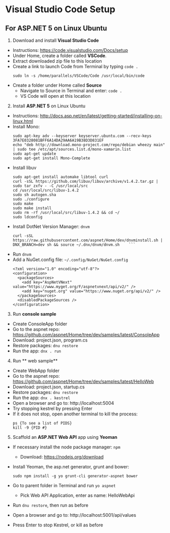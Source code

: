 # Visual Studio Code Setup
## For ASP.NET 5 on Linux Ubuntu

1. Download and install **Visual Studio Code**

  - Instructions: https://code.visualstudio.com/Docs/setup
  - Under Home, create a folder called **VSCode**.
  - Extract downloaded zip file to this location
  - Create a link to launch Code from Terminal by typing `code .`
    ```
    sudo ln -s /home/parallels/VSCode/Code /usr/local/bin/code
    ```
  - Create a folder under Home called **Source**
    + Navigate to Source in Terminal and enter:  `code .`
    + VS Code will open at this location
    
2. Install **ASP.NET 5** on Linux Ubuntu

  - Instructions: http://docs.asp.net/en/latest/getting-started/installing-on-linux.html
  - Install Mono:
    ```
    sudo apt-key adv --keyserver keyserver.ubuntu.com --recv-keys 3FA7E0328081BFF6A14DA29AA6A19B38D3D831EF
    echo "deb http://download.mono-project.com/repo/debian wheezy main" | sudo tee /etc/apt/sources.list.d/mono-xamarin.list
    sudo apt-get update
    sudo apt-get install Mono-Complete
    ```
  - Install libuv
    ```
    sudo apt-get install automake libtool curl
    curl -sSL https://github.com/libuv/libuv/archive/v1.4.2.tar.gz | sudo tar zxfv - -C /usr/local/src
    cd /usr/local/src/libuv-1.4.2
    sudo sh autogen.sha
    sudo ./configure
    sudo make
    sudo make install
    sudo rm -rf /usr/local/src/libuv-1.4.2 && cd ~/
    sudo ldconfig
    ```
  - Install DotNet Version Manager: `dnvm`
    ```
    curl -sSL https://raw.githubusercontent.com/aspnet/Home/dev/dnvminstall.sh | DNX_BRANCH=dev sh && source ~/.dnx/dnvm/dnvm.sh    ```
  - Run `dnvm`
  - Add a NuGet.config file: `~/.config/NuGet/NuGet.config`
    ```
    <?xml version="1.0" encoding="utf-8"?>
    <configuration>
      <packageSources>
        <add key="AspNetVNext" value="https://www.myget.org/F/aspnetvnext/api/v2/" />
        <add key="nuget.org" value="https://www.nuget.org/api/v2/" />
      </packageSources>
      <disabledPackageSources />
    </configuration>
    ```
  
3. Run **console sample**
  - Create ConsoleApp folder
  - Go to the aspnet repo: https://github.com/aspnet/Home/tree/dev/samples/latest/ConsoleApp
  - Download: project.json, program.cs
  - Restore packages: `dnu restore`
  - Run the app: `dnx . run`
  
4. Run ** web sample**
  - Create WebApp folder
  - Go to the aspnet repo: https://github.com/aspnet/Home/tree/dev/samples/latest/HelloWeb
  - Download: project.json, startup.cs
  - Restore packages: `dnu restore`
  - Run the app: `dnx . kestrel`
  - Open a browser and go to: http://localhost:5004
  - Try stopping kestrel by pressing Enter
  - If it does not stop, open another terminal to kill the process:
    ```
    ps {To see a list of PIDS}
    kill -9 {PID #}
    ```

5. Scaffold an **ASP.NET Web API** app using **Yeoman**
  - If necessary install the node package manager: `npm`
    + Download: https://nodejs.org/download
  - Install Yeoman, the asp.net generator, grunt and bower:
  
    `sudo npm install -g yo grunt-cli generator-aspnet bower`
  - Go to parent folder in Terminal and run `yo aspnet`
    + Pick Web API Application, enter as name: HelloWebApi
  - Run `dnu restore`, then run as before
  - Open a browser and go to: http://localhost:5001/api/values
  - Press Enter to stop Kestrel, or kill as before
